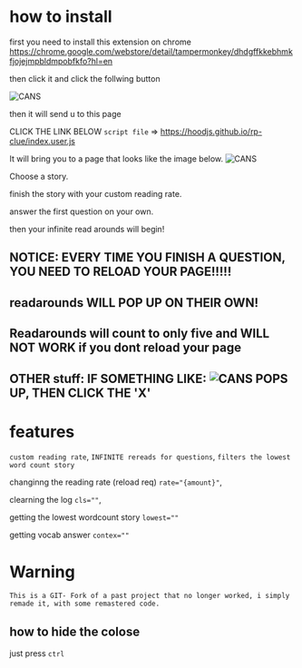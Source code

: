 # how to install
first you need to install this extension on chrome
https://chrome.google.com/webstore/detail/tampermonkey/dhdgffkkebhmkfjojejmpbldmpobfkfo?hl=en

then click it and click the follwing button

![CANS](https://cdn.discordapp.com/attachments/518560183312711693/756158027832492140/unknown.png)

then it will send u to this page

CLICK THE LINK BELOW
``script file`` => https://hoodjs.github.io/rp-clue/index.user.js

It will bring you to a page that looks like the image below.
![CANS](https://cdn.discordapp.com/attachments/783804018262671432/844037902896070737/unknown.png)

Choose a story. 

finish the story with your custom reading rate.

answer the first question on your own.

then your infinite read arounds will begin!

NOTICE: EVERY TIME YOU FINISH A QUESTION, YOU NEED TO RELOAD YOUR PAGE!!!!!
----
readarounds WILL POP UP ON THEIR OWN!
----
Readarounds will count to only five and WILL NOT WORK if you dont reload your page
----

OTHER stuff:
IF SOMETHING LIKE:
![CANS](https://media.discordapp.net/attachments/783804018262671432/844038974132715570/unknown.png?width=1440&height=106)
POPS UP, THEN CLICK THE 'X'
----


# features
``custom reading rate``,
``INFINITE rereads for questions``,
``filters the lowest word count story``


changinng the reading rate (reload req)
``rate="{amount}"``,

clearning the log
``cls=""``,

getting the lowest wordcount story
``lowest=""``

getting vocab answer
``contex=""``


# Warning
``This is a GIT- Fork of a past project that no longer worked, i simply remade it, with some remastered code.``


## how to hide the colose
just press ``ctrl``
